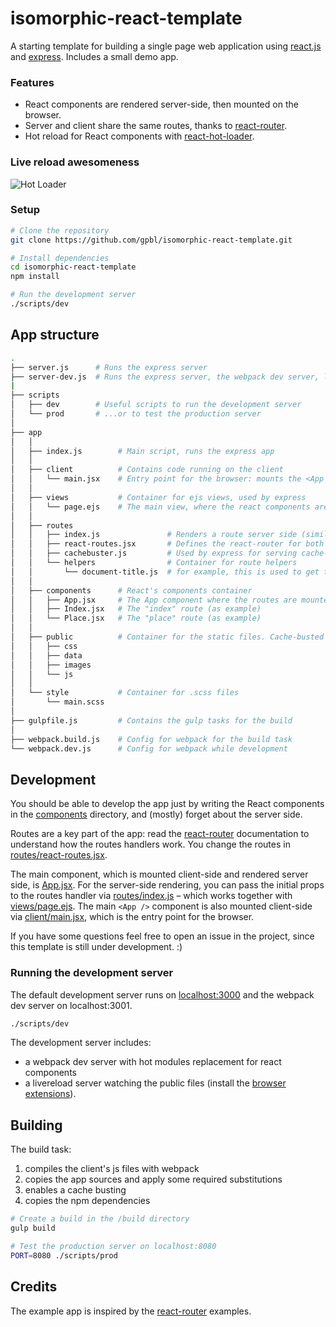 # isomorphic-react-template

A starting template for building a single page web application using [react.js](http://www.reactjs.org) and [express](http://www.expressjs.com). Includes a small demo app.

### Features 

* React components are rendered server-side, then mounted on the browser.
* Server and client share the same routes, thanks to [react-router](https://github.com/rackt/react-router).
* Hot reload for React components with [react-hot-loader](https://github.com/gaearon/react-hot-loader).

### Live reload awesomeness

![Hot Loader](https://cloud.githubusercontent.com/assets/120693/5181393/404b734c-7496-11e4-8b1a-4e0654e0780b.gif)

### Setup

```bash
# Clone the repository
git clone https://github.com/gpbl/isomorphic-react-template.git

# Install dependencies
cd isomorphic-react-template
npm install

# Run the development server
./scripts/dev
```

## App structure

```bash
.
├── server.js      # Runs the express server
├── server-dev.js  # Runs the express server, the webpack dev server, livereload, and watches for .scss changes
|
├── scripts
│   ├── dev        # Useful scripts to run the development server
│   └── prod       # ...or to test the production server
│
├── app
│   │ 
│   ├── index.js        # Main script, runs the express app
│   │ 
│   ├── client          # Contains code running on the client
│   │   └── main.jsx    # Entry point for the browser: mounts the <App /> component on document.body.
│   │ 
│   ├── views           # Container for ejs views, used by express
│   │   └── page.ejs    # The main view, where the react components are rendered.
│   │ 
│   ├── routes
│   │   ├── index.js               # Renders a route server side (similar to client/main.jsx)
│   │   ├── react-routes.jsx       # Defines the react-router for both server and client
│   │   ├── cachebuster.js         # Used by express for serving cache-busted URLs
│   │   └── helpers                # Container for route helpers
│   │       └── document-title.js  # for example, this is used to get the <title> of the HTML document
│   │ 
│   ├── components      # React's components container
│   │   ├── App.jsx     # The App component where the routes are mounted
│   │   ├── Index.jsx   # The "index" route (as example)
│   │   └── Place.jsx   # The "place" route (as example)
│   │ 
│   ├── public          # Container for the static files. Cache-busted on build.
│   │   ├── css
│   │   ├── data
│   │   ├── images
│   │   └── js
│   │ 
│   └── style           # Container for .scss files
│       └── main.scss
│    
├── gulpfile.js         # Contains the gulp tasks for the build
│
├── webpack.build.js    # Config for webpack for the build task
└── webpack.dev.js      # Config for webpack while development

```

## Development 

You should be able to develop the app just by writing the React components in the [components](app/components) directory, and (mostly) forget about the server side.

Routes are a key part of the app: read the [react-router](https://github.com/rackt/react-router) documentation to understand how the routes handlers work. You change the routes in [routes/react-routes.jsx](app/routes/react-routes.jsx).

The main component, which is mounted client-side and rendered server side, is [App.jsx](app/components/App.jsx). For the server-side rendering, you can pass the initial props to the routes handler via [routes/index.js](app/routes/index.js) – which works together with [views/page.ejs](app/views/page.ejs). The main `<App />` component is also mounted client-side via [client/main.jsx](app/client/main.jsx), which is the entry point for the browser.

If you have some questions feel free to open an issue in the project, since this template is still under development. :)

### Running the development server

The default development server runs on [localhost:3000](http://localhost:3000) and the webpack dev server on localhost:3001. 

```bash
./scripts/dev
```

The development server includes: 
* a webpack dev server with hot modules replacement for react components
* a livereload server watching the public files (install the [browser extensions](http://feedback.livereload.com/knowledgebase/articles/86242-how-do-i-install-and-use-the-browser-extensions)).

## Building

The build task:

1. compiles the client's js files with webpack
2. copies the app sources and apply some required substitutions
3. enables a cache busting
4. copies the npm dependencies

```bash
# Create a build in the /build directory
gulp build

# Test the production server on localhost:8080
PORT=8080 ./scripts/prod
```

## Credits

The example app is inspired by the [react-router](https://github.com/rackt/react-router) examples.
